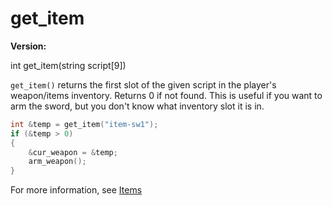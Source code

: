 # get_item

**Version:** <VersionInfo dink="1.08" standalone />&nbsp;<VersionInfo freedink="" standalone />&nbsp;<VersionInfo dinkhd="" standalone />&nbsp;<VersionInfo yedink="" standalone />

<Prototype>int get_item(string script[9])</Prototype>

`get_item()` returns the first slot of the given script in the player's weapon/items inventory. Returns 0 if not found. This is useful if you want to arm the sword, but you don't know what inventory slot it is in.

```c
int &temp = get_item("item-sw1");
if (&temp > 0)
{
    &cur_weapon = &temp;
    arm_weapon();
}
```

For more information, see [Items](../guide/items.md)
